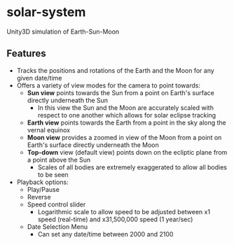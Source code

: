 # solar-system
Unity3D simulation of Earth-Sun-Moon

## Features
- Tracks the positions and rotations of the Earth and the Moon for any given date/time
- Offers a variety of view modes for the camera to point towards:
  - **Sun view** points towards the Sun from a point on Earth's surface directly underneath the Sun
    - In this view the Sun and the Moon are accurately scaled with respect to one another which allows for solar eclipse tracking
  - **Earth view** points towards the Earth from a point in the sky along the vernal equinox
  - **Moon view** provides a zoomed in view of the Moon from a point on Earth's surface directly underneath the Moon
  - **Top-down** view (default view) points down on the ecliptic plane from a point above the Sun
    - Scales of all bodies are extremely exaggerated to allow all bodies to be seen
- Playback options:
  - Play/Pause
  - Reverse
  - Speed control slider
    - Logarithmic scale to allow speed to be adjusted between x1 speed (real-time) and x31,500,000 speed (1 year/sec)
  - Date Selection Menu
    - Can set any date/time between 2000 and 2100
